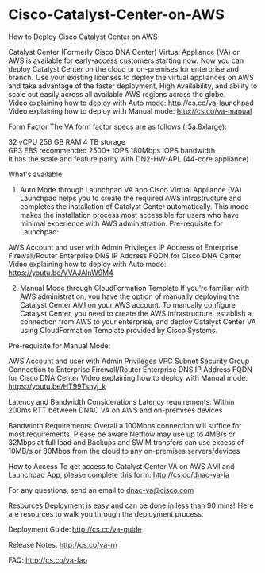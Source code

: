 # Cisco-Catalyst-Center-on-AWS
How to Deploy Cisco Catalyst Center on AWS

Catalyst Center (Formerly Cisco DNA Center) Virtual Appliance (VA) on AWS is available for early-access customers starting now.  Now you can deploy Catalyst Center on the cloud or on-premises for enterprise and branch.  Use your existing licenses to deploy the virtual appliances on AWS and take advantage of the faster deployment, High Availability, and ability to scale out easily across all available AWS regions across the globe.  
Video explaining how to deploy with Auto mode:  http://cs.co/va-launchpad
Video explaining how to deploy with Manual mode: http://cs.co/va-manual

Form Factor
The VA form factor specs are as follows (r5a.8xlarge):  

32 vCPU 
256 GB RAM 
4 TB storage  
GP3 EBS recommended 
2500+ IOPS 
180Mbps IOPS bandwidth  
It has the scale and feature parity with DN2-HW-APL (44-core appliance) 

 

What's available
1. Auto Mode through Launchpad VA app
Cisco Virtual Appliance (VA) Launchpad helps you to create the required AWS infrastructure and completes the installation of Catalyst Center automatically. This mode makes the installation process most accessible for users who have minimal experience with AWS administration. 
Pre-requisite for Launchpad:  

AWS Account and user with Admin Privileges 
IP Address of Enterprise Firewall/Router 
Enterprise DNS IP Address 
FQDN for Cisco DNA Center 
Video explaining how to deploy with Auto mode: https://youtu.be/VVAJAInW9M4

2. Manual Mode through CloudFormation Template 
If you're familiar with AWS administration, you have the option of manually deploying the Catalyst Center AMI on your AWS account. To manually configure Catalyst Center, you need to create the AWS infrastructure, establish a connection from AWS to your enterprise, and deploy Catalyst Center VA using CloudFormation Template provided by Cisco Systems.  

Pre-requisite for Manual Mode:  

AWS Account and user with Admin Privileges 
VPC 
Subnet 
Security Group 
Connection to Enterprise Firewall/Router 
Enterprise DNS IP Address 
FQDN for Cisco DNA Center 
Video explaining how to deploy with Manual mode: https://youtu.be/HT99Tsnyj_k

 

Latency and Bandwidth Considerations
Latency requirements: Within 200ms RTT between DNAC VA on AWS and on-premises devices  

Bandwidth Requirements: Overall a 100Mbps connection will suffice for most requirements. Please be aware Netflow may use up to 4MB/s or 32Mbps at full load and Backups and SWIM transfers can use excess of 10MB/s or 80Mbps from the cloud to any on-premises servers/devices 

 

How to Access
To get access to Catalyst Center VA on AWS AMI and Launchpad App, please complete this form: http://cs.co/dnac-va-la 

For any questions, send an email to dnac-va@cisco.com  

 

Resources
Deployment is easy and can be done in less than 90 mins!  Here are resources to walk you through the deployment process: 

Deployment Guide: http://cs.co/va-guide 

Release Notes: http://cs.co/va-rn 

FAQ: http://cs.co/va-faq
